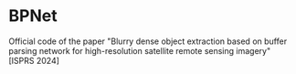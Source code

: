 # BPNet
Official code of the paper "Blurry dense object extraction based on buffer parsing network for high-resolution satellite remote sensing imagery" [ISPRS 2024]
